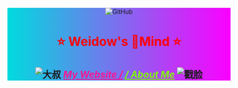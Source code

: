 <!--
 * @Author: Weidows
 * @Date: 2020-07-27 10:28:29
 * @LastEditors: Weidows
 * @LastEditTime: 2020-11-23 23:07:45
 * @FilePath: \Weidows\README.md
 * 这个markdown是显示在github-profile界面上的
-->

<div width="100% height="100%" style="background-color: #00dbde;background-image: linear-gradient(90deg, #00dbde 0%, #fc00ff 100%);">

<center>

![GitHub](https://i.loli.net/2020/11/21/utsrDPeiMZhdAyv.jpg)

</center>

<h1 align="center" style="color:red;">

⭐️ Weidow's 🌈Mind ⭐️

</h1>

<h2 align="center">

![大叔](https://cdn.jsdelivr.net/gh/Weidows/Images/Humor/ComicExpression/2e1bda8504501a52c6b952b993167217abb6b22f.png) <a href="https://weidows.github.io" style="color:deeppink;font-style:italic;">My Website /</a> <a href="https://weidows.github.io/tags/about" style="color:chartreuse;font-style:italic;">/ About Me</a> ![戳脸](https://cdn.jsdelivr.net/gh/Weidows/Images/Humor/ComicExpression/74ef2ed780ee230c08866adfa01dbe297b5467b4.png)

<h2>

</div>
